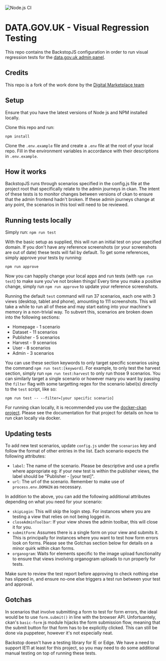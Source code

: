 ![Node.js CI](https://github.com/alphagov/datagovuk-visual-regression-tests/workflows/Node.js%20CI/badge.svg)

# DATA.GOV.UK - Visual Regression Testing
This repo contains the BackstopJS configuration in order to run visual regression tests for the [data.gov.uk admin panel](https://ckan.publishing.service.gov.uk/).

## Credits
This repo is a fork of the work done by the [Digital Marketplace team](https://github.com/alphagov/digitalmarketplace-visual-regression)

## Setup
Ensure that you have the latest versions of Node js and NPM installed locally.

Clone this repo and run:

```
npm install
```

Clone the `.env.example` file and create a `.env` file at the root of your local repo. Fill in the environment variables in accordance with their descriptions in `.env.example`.

## How it works
BackstopJS runs through scenarios specified in the config.js file at the project root that specifically relate to the admin journeys in ckan. The intent of these tests is to monitor changes between versions of ckan to ensure that the admin frontend hadn't broken. If these admin journeys change at any point, the scenarios in this tool will need to be reviewed.

## Running tests locally
Simply run:
`npm run test`

With the basic setup as supplied, this will run an initial test on your specified domain. If you don't have any reference screenshots (or your screenshots are out of date) these tests will fail by default. To get some references, simply approve your tests by running:

```
npm run approve
```

Now you can happily change your local apps and run tests (with `npm run test`) to make sure you've not broken things! Every time you make a positive change, simply run `npm run approve` to update your reference screenshots.

Running the default `test` command will run 37 scenarios, each one with 3 views (desktop, tablet and phone), amounting to 111 screenshots. This will take a while to run all of these and may start eating into your machine's memory in a non-trivial way. To subvert this, scenarios are broken down into the following sections:

- Homepage - 1 scenario
- Dataset - 11 scenarios
- Publisher - 5 scenarios
- Harvest - 9 scenarios
- User - 8 scenarios
- Admin - 3 scenarios

You can use these section keywords to only target specific scenarios using the command `npm run test:[keyword]`. For example, to only test the harvest section, simply run `npm run test:harvest` to only run those 9 scenarios. You can similarly target a single scenario or however many you want by passing the `filter` flag with some targetting regex for the scenario label(s) directly to the `test` script, like so:

```
npm run test -- --filter=[your specific scenario]
```

For running ckan locally, it is recommended you use the [docker-ckan project](https://github.com/alphagov/docker-ckan). Please see the documentation for that project for details on how to run ckan locally via docker.

## Updating tests
To add new test scenarios, update `config.js` under the `scenarios` key and follow the format of other entries in the list. Each scenario expects the following attributes:

- `label`: The name of the scenario. Please be descriptive and use a prefix where appropriate eg: if your new test is within the publisher views, the label should be "Publisher - [your test]".
- `url`: The url of the scenario. Remember to make use of `process.env.DOMAIN` as necessary.

In addition to the above, you can add the following additional attributes depending on what you need for your scenario:

- `skipLogin`: This will skip the login step. For instances where you are testing a view that relies on not being logged in.
- `closeAdminToolbar`: If your view shows the admin toolbar, this will close it for you.
- `submitForm`: Assumes there is a single form on your view and submits it. This is principally for instances where you want to test how form errors look on forms. Please see the Gotchas section below for details on a minor quirk within ckan forms.
- `organogram`: Waits for elements specific to the image upload functionality to ensure that views involving organogram uploads to run properly for tests.

Make sure to review the test report before approving to check nothing else has slipped in, and ensure no-one else triggers a test run between your test and approval.

## Gotchas
In scenarios that involve submitting a form to test for form errors, the ideal would be to use `form.submit()` in line with the browser API. Unfortuantely, ckan's `basic-form` js module hijacks the form submission flow, meaning that the submit button for that form has to be explicitly clicked. This can still be done via puppeteer, however it's not especially neat.

Backstop doesn't have a testing library for IE or Edge. We have a need to support IE11 at least for this project, so you may need to do some additional manual testing on top of running these tests.